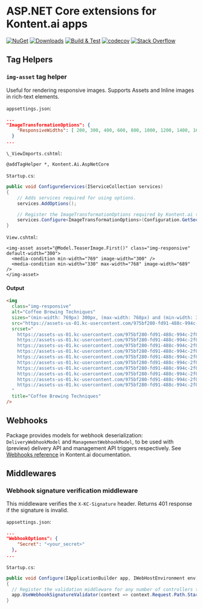 # ASP.NET Core extensions for Kontent.ai apps

[![NuGet](https://img.shields.io/nuget/vpre/Kontent.Ai.AspNetCore.svg)](https://www.nuget.org/packages/Kontent.Ai.AspNetCore/)
[![Downloads](https://img.shields.io/nuget/dt/Kontent.Ai.AspNetCore.svg)](https://www.nuget.org/packages/Kontent.Ai.AspNetCore/)
[![Build & Test](https://github.com/kontent-ai/aspnetcore/actions/workflows/integrate.yml/badge.svg)](https://github.com/aspnetcore/actions/workflows/integrate.yml)
[![codecov](https://codecov.io/gh/kontent-ai/aspnetcore/branch/master/graph/badge.svg?token=U4Y9PQDW6Q)](https://codecov.io/gh/kontent-ai/aspnetcore)
[![Stack Overflow](https://img.shields.io/badge/Stack%20Overflow-ASK%20NOW-FE7A16.svg?logo=stackoverflow&logoColor=white)](https://stackoverflow.com/tags/kontent-ai)

## Tag Helpers

### `img-asset` tag helper

Useful for rendering responsive images. Supports Assets and Inline images in rich-text elements.

`appsettings.json`:

```json
...
"ImageTransformationOptions": {
    "ResponsiveWidths": [ 200, 300, 400, 600, 800, 1000, 1200, 1400, 1600, 2000 ]
  }
...
```

`\_ViewImports.cshtml`:

```razor
@addTagHelper *, Kontent.Ai.AspNetCore
```

`Startup.cs`:

```csharp
public void ConfigureServices(IServiceCollection services)
{
    // Adds services required for using options.
    services.AddOptions();

    // Register the ImageTransformationOptions required by Kontent.ai tag helpers
    services.Configure<ImageTransformationOptions>(Configuration.GetSection(nameof(ImageTransformationOptions)));
}
```

`View.cshtml`:

```razor
<img-asset asset="@Model.TeaserImage.First()" class="img-responsive" default-width="300">
  <media-condition min-width="769" image-width="300" />
  <media-condition min-width="330" max-width="768" image-width="689" />
</img-asset>
```

#### Output

```html
<img
  class="img-responsive"
  alt="Coffee Brewing Techniques"
  sizes="(min-width: 769px) 300px, (max-width: 768px) and (min-width: 330px) 689px, 300px"
  src="https://assets-us-01.kc-usercontent.com/975bf280-fd91-488c-994c-2f04416e5ee3/fcbb12e6-66a3-4672-85d9-d502d16b8d9c/which-brewing-fits-you-1080px.jpg?w=2000"
  srcset="
    https://assets-us-01.kc-usercontent.com/975bf280-fd91-488c-994c-2f04416e5ee3/fcbb12e6-66a3-4672-85d9-d502d16b8d9c/which-brewing-fits-you-1080px.jpg?w=200   200w,
    https://assets-us-01.kc-usercontent.com/975bf280-fd91-488c-994c-2f04416e5ee3/fcbb12e6-66a3-4672-85d9-d502d16b8d9c/which-brewing-fits-you-1080px.jpg?w=300   300w,
    https://assets-us-01.kc-usercontent.com/975bf280-fd91-488c-994c-2f04416e5ee3/fcbb12e6-66a3-4672-85d9-d502d16b8d9c/which-brewing-fits-you-1080px.jpg?w=400   400w,
    https://assets-us-01.kc-usercontent.com/975bf280-fd91-488c-994c-2f04416e5ee3/fcbb12e6-66a3-4672-85d9-d502d16b8d9c/which-brewing-fits-you-1080px.jpg?w=600   600w,
    https://assets-us-01.kc-usercontent.com/975bf280-fd91-488c-994c-2f04416e5ee3/fcbb12e6-66a3-4672-85d9-d502d16b8d9c/which-brewing-fits-you-1080px.jpg?w=800   800w,
    https://assets-us-01.kc-usercontent.com/975bf280-fd91-488c-994c-2f04416e5ee3/fcbb12e6-66a3-4672-85d9-d502d16b8d9c/which-brewing-fits-you-1080px.jpg?w=1000 1000w,
    https://assets-us-01.kc-usercontent.com/975bf280-fd91-488c-994c-2f04416e5ee3/fcbb12e6-66a3-4672-85d9-d502d16b8d9c/which-brewing-fits-you-1080px.jpg?w=1200 1200w,
    https://assets-us-01.kc-usercontent.com/975bf280-fd91-488c-994c-2f04416e5ee3/fcbb12e6-66a3-4672-85d9-d502d16b8d9c/which-brewing-fits-you-1080px.jpg?w=1400 1400w,
    https://assets-us-01.kc-usercontent.com/975bf280-fd91-488c-994c-2f04416e5ee3/fcbb12e6-66a3-4672-85d9-d502d16b8d9c/which-brewing-fits-you-1080px.jpg?w=1600 1600w,
    https://assets-us-01.kc-usercontent.com/975bf280-fd91-488c-994c-2f04416e5ee3/fcbb12e6-66a3-4672-85d9-d502d16b8d9c/which-brewing-fits-you-1080px.jpg?w=2000 2000w
  "
  title="Coffee Brewing Techniques"
/>
```

## Webhooks

Package provides models for webhook deserialization: `DeliveryWebhookModel` and `ManagementWebhookModel`, to be used with (preview) delivery API and management API triggers respectively. See [Webhooks reference](https://kontent.ai/learn/reference/webhooks-reference/) in Kontent.ai documentation.

## Middlewares

### Webhook signature verification middleware

This middleware verifies the `X-KC-Signature` header. Returns 401 response if the signature is invalid.

`appsettings.json`:

```json
...
"WebhookOptions": {
    "Secret": "<your_secret>"
  },
...
```

`Startup.cs`:

```csharp
public void Configure(IApplicationBuilder app, IWebHostEnvironment env)
{
  // Register the validation middleware for any number of controllers that serve for processing webhooks
  app.UseWebhookSignatureValidator(context => context.Request.Path.StartsWithSegments("/webhooks/webhooks", StringComparison.OrdinalIgnoreCase), Configuration.GetSection(nameof(WebhookOptions)));
}
```
